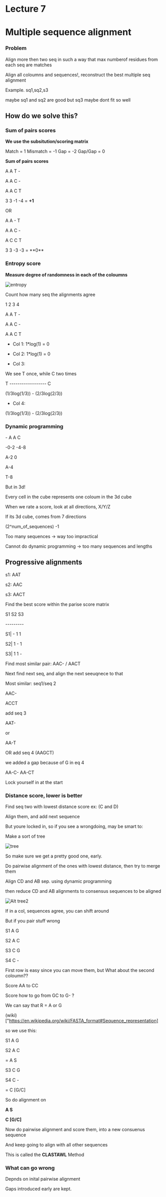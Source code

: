 # Lecture 7
# Multiple sequence alignment


### Problem
Align more then two seq in such a way that max numberof residues from each seq are matches

Align all coloumns and sequences!, reconstruct the best multiple seq alignment

Example. sq1,sq2,s3

maybe sq1 and sq2 are good but sq3 maybe dont fit so well


## How do we solve this?

### Sum of pairs scores

**We use the subsitution/scoring matrix**

Match = 1
Mismatch = -1
Gap = -2
Gap/Gap = 0

**Sum of pairs scores**

<p> A  A  T   - </p>
<p> A  A  C   - </p>
<p> A  A  C   T </p>

3  3  -1  -4 = **+1**

OR

<p> A  A  -  T </p>
<p> A  A  C  - </p>
<p> A  C  C  T </p>
<p> 3  3  -3 -3 = **0** </p>


### Entropy score

**Measure degree of randomness in each of the coloumns**

![entropy](images/entropy.png)

Count how many seq the alignments agree

<p> 1  2  3   4 </p>
<p> A  A  T   - </p>
<p> A  A  C   - </p>
<p> A  A  C   T </p>

- Col 1:
1*log(1) = 0

- Col 2:
1*log(1) = 0

- Col 3: 
<p> We see T once, while C two times </p>
<p>    T ------------------ C          </p>
(1/3log(1/3)) - (2/3log(2/3))


- Col 4: 
<p> (1/3log(1/3)) - (2/3log(2/3)) </p>


### Dynamic programming

<p>  - A A C </p>
<p> -0-2 -4-8 </p>
<p> A-2 0 </p>
<p> A-4 </p>
<p> T-8 </p>

But in 3d!

Every cell in the cube represents one coloum in the 3d cube

When we rate a score, look at all directions, X/Y/Z

If its 3d cube, comes from 7 directions

(2^num_of_sequences) -1

Too many sequences -> way too impractical

Cannot do dynamic programming -> too many sequences and lengths



## Progressive alignments

<p> s1: AAT </p>
<p> s2: AAC </p>
<p> s3: AACT </p>

<p> Find the best score within the parise score matrix </p>
<p>  </p>
<p>  </p>
<p>     S1 S2 S3 </p>
<p>     --------- </p>
<p> S1| -  1   1 </p>
<p> S2| 1  -   1 </p>
<p> S3| 1   1  - </p>
<p>  </p>
<p> Find most similar pair: AAC- / AACT </p>
<p>  </p>
<p> Next find next seq, and align the next seeuqnece to that  </p>

Most similar: seq1/seq 2
<p> AAC- </p>
<p> ACCT </p>

add seq 3

<p> AAT- </p>
<p> or </p>
<p> AA-T  </p>

<p> OR add seq 4 (AAGCT) </p>

<p> we added a gap because of G in eq 4 </p>

AA-C-
AA-CT

<p> Lock yourself in at the start </p>

### Distance score, lower is better

<p> Find seq two with lowest distance score ex: (C and D) </p>
<p> Align them, and add next sequence </p>
<p> But youre locked in, so if you see a wrongdoing, may be smart to: </p>

Make a sort of tree 

![tree](images/tree.png)

So make sure we get a pretty good one, early.

Do pairwise alignment of the ones with lowest distance, then try to merge them

Align CD and AB sep. using dynamic programming

then reduce CD and AB alignments to consensus sequences to be aligned

![Alt tree2](images/tree2.png)

If in a col, sequences agree, you can shift around

But if you pair stuff wrong

S1 A G

S2 A C

S3 C G

S4 C -

First row is easy since you can move them, but What about the second coloumn??

Score AA to CC

Score how to go from GC to G- ?

We can say that R = A or G

(wiki)["https://en.wikipedia.org/wiki/FASTA_format#Sequence_representation]

so we use this:

S1 A G 
        
S2 A C 

= A S

S3 C G

S4 C -

= C [G/C]

So do alignment on

**A S**

**C [G/C]**

Now do pairwise alignment and score them, into a new consuenus sequence

And keep going to align with all other sequences

This is called the **CLASTAWL** Method

### What can go wrong

Depnds on inital pairwise alignment

Gaps introduced early are kept. 

